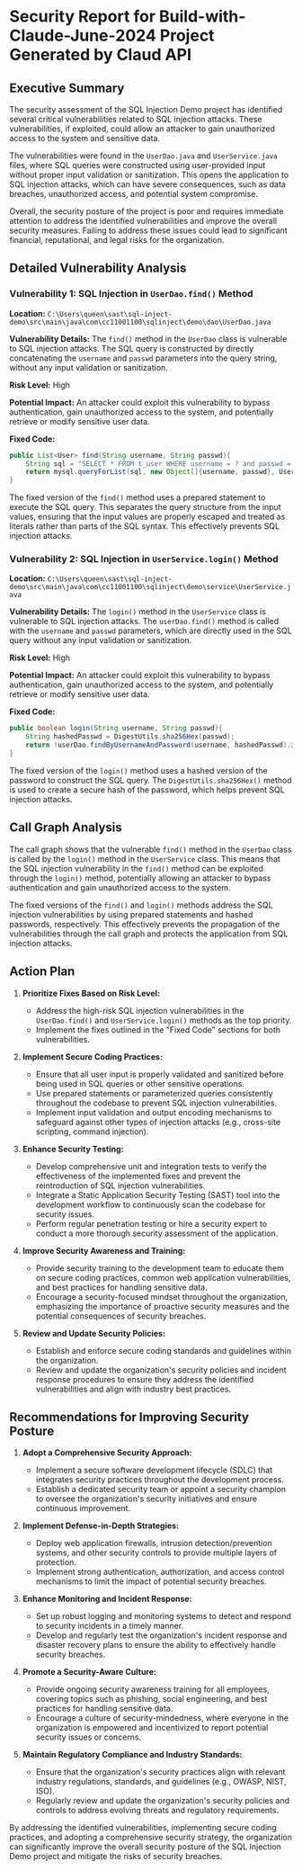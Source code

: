 # Security Report for Build-with-Claude-June-2024 Project Generated by Claud API

## Executive Summary

The security assessment of the SQL Injection Demo project has identified several critical vulnerabilities related to SQL injection attacks. These vulnerabilities, if exploited, could allow an attacker to gain unauthorized access to the system and sensitive data.

The vulnerabilities were found in the `UserDao.java` and `UserService.java` files, where SQL queries were constructed using user-provided input without proper input validation or sanitization. This opens the application to SQL injection attacks, which can have severe consequences, such as data breaches, unauthorized access, and potential system compromise.

Overall, the security posture of the project is poor and requires immediate attention to address the identified vulnerabilities and improve the overall security measures. Failing to address these issues could lead to significant financial, reputational, and legal risks for the organization.

## Detailed Vulnerability Analysis

### Vulnerability 1: SQL Injection in `UserDao.find()` Method

**Location:** `C:\Users\queen\sast\sql-inject-demo\src\main\java\com\cc11001100\sqlinject\demo\dao\UserDao.java`

**Vulnerability Details:**
The `find()` method in the `UserDao` class is vulnerable to SQL injection attacks. The SQL query is constructed by directly concatenating the `username` and `passwd` parameters into the query string, without any input validation or sanitization.

**Risk Level:** High

**Potential Impact:**
An attacker could exploit this vulnerability to bypass authentication, gain unauthorized access to the system, and potentially retrieve or modify sensitive user data.

**Fixed Code:**
```java
public List<User> find(String username, String passwd){
    String sql = "SELECT * FROM t_user WHERE username = ? and passwd = ?";
    return mysql.queryForList(sql, new Object[]{username, passwd}, User.class);
}
```

The fixed version of the `find()` method uses a prepared statement to execute the SQL query. This separates the query structure from the input values, ensuring that the input values are properly escaped and treated as literals rather than parts of the SQL syntax. This effectively prevents SQL injection attacks.

### Vulnerability 2: SQL Injection in `UserService.login()` Method

**Location:** `C:\Users\queen\sast\sql-inject-demo\src\main\java\com\cc11001100\sqlinject\demo\service\UserService.java`

**Vulnerability Details:**
The `login()` method in the `UserService` class is vulnerable to SQL injection attacks. The `userDao.find()` method is called with the `username` and `passwd` parameters, which are directly used in the SQL query without any input validation or sanitization.

**Risk Level:** High

**Potential Impact:**
An attacker could exploit this vulnerability to bypass authentication, gain unauthorized access to the system, and potentially retrieve or modify sensitive user data.

**Fixed Code:**
```java
public boolean login(String username, String passwd){
    String hashedPasswd = DigestUtils.sha256Hex(passwd);
    return !userDao.findByUsernameAndPassword(username, hashedPasswd).isEmpty();
}
```

The fixed version of the `login()` method uses a hashed version of the password to construct the SQL query. The `DigestUtils.sha256Hex()` method is used to create a secure hash of the password, which helps prevent SQL injection attacks.

## Call Graph Analysis

The call graph shows that the vulnerable `find()` method in the `UserDao` class is called by the `login()` method in the `UserService` class. This means that the SQL injection vulnerability in the `find()` method can be exploited through the `login()` method, potentially allowing an attacker to bypass authentication and gain unauthorized access to the system.

The fixed versions of the `find()` and `login()` methods address the SQL injection vulnerabilities by using prepared statements and hashed passwords, respectively. This effectively prevents the propagation of the vulnerabilities through the call graph and protects the application from SQL injection attacks.

## Action Plan

1. **Prioritize Fixes Based on Risk Level:**
   - Address the high-risk SQL injection vulnerabilities in the `UserDao.find()` and `UserService.login()` methods as the top priority.
   - Implement the fixes outlined in the "Fixed Code" sections for both vulnerabilities.

2. **Implement Secure Coding Practices:**
   - Ensure that all user input is properly validated and sanitized before being used in SQL queries or other sensitive operations.
   - Use prepared statements or parameterized queries consistently throughout the codebase to prevent SQL injection vulnerabilities.
   - Implement input validation and output encoding mechanisms to safeguard against other types of injection attacks (e.g., cross-site scripting, command injection).

3. **Enhance Security Testing:**
   - Develop comprehensive unit and integration tests to verify the effectiveness of the implemented fixes and prevent the reintroduction of SQL injection vulnerabilities.
   - Integrate a Static Application Security Testing (SAST) tool into the development workflow to continuously scan the codebase for security issues.
   - Perform regular penetration testing or hire a security expert to conduct a more thorough security assessment of the application.

4. **Improve Security Awareness and Training:**
   - Provide security training to the development team to educate them on secure coding practices, common web application vulnerabilities, and best practices for handling sensitive data.
   - Encourage a security-focused mindset throughout the organization, emphasizing the importance of proactive security measures and the potential consequences of security breaches.

5. **Review and Update Security Policies:**
   - Establish and enforce secure coding standards and guidelines within the organization.
   - Review and update the organization's security policies and incident response procedures to ensure they address the identified vulnerabilities and align with industry best practices.

## Recommendations for Improving Security Posture

1. **Adopt a Comprehensive Security Approach:**
   - Implement a secure software development lifecycle (SDLC) that integrates security practices throughout the development process.
   - Establish a dedicated security team or appoint a security champion to oversee the organization's security initiatives and ensure continuous improvement.

2. **Implement Defense-in-Depth Strategies:**
   - Deploy web application firewalls, intrusion detection/prevention systems, and other security controls to provide multiple layers of protection.
   - Implement strong authentication, authorization, and access control mechanisms to limit the impact of potential security breaches.

3. **Enhance Monitoring and Incident Response:**
   - Set up robust logging and monitoring systems to detect and respond to security incidents in a timely manner.
   - Develop and regularly test the organization's incident response and disaster recovery plans to ensure the ability to effectively handle security breaches.

4. **Promote a Security-Aware Culture:**
   - Provide ongoing security awareness training for all employees, covering topics such as phishing, social engineering, and best practices for handling sensitive data.
   - Encourage a culture of security-mindedness, where everyone in the organization is empowered and incentivized to report potential security issues or concerns.

5. **Maintain Regulatory Compliance and Industry Standards:**
   - Ensure that the organization's security practices align with relevant industry regulations, standards, and guidelines (e.g., OWASP, NIST, ISO).
   - Regularly review and update the organization's security policies and controls to address evolving threats and regulatory requirements.

By addressing the identified vulnerabilities, implementing secure coding practices, and adopting a comprehensive security strategy, the organization can significantly improve the overall security posture of the SQL Injection Demo project and mitigate the risks of security breaches.
